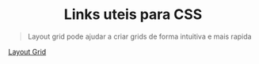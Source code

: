 <h1 align="center"> Links uteis para CSS </h1>

><p>Layout grid pode ajudar a criar grids de forma intuitiva e mais rapida</p>
[Layout Grid](https://grid.layoutit.com/)
